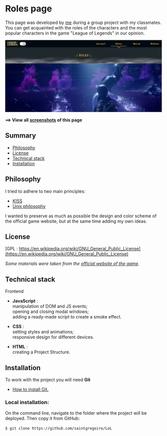 # Roles page

This page was developed by [me](https://github.com/saintgregoire) during a group project with my classmates.
You can get acquainted with the roles of the characters and the most popular characters in the game "League of Legends" in our opinion.

![roles page](./images/roles_start.png)

**==> View all [screenshots](./RolesScreen.md) of this page**

## Summary

- [Philosophy](#philosophy)
- [License](#license)
- [Technical stack](#technical-stack)
- [Installation](#installation)

## Philosophy

I tried to adhere to two main principles:

* [KISS](https://en.wikipedia.org/wiki/KISS_principle)
* [Unix philosophy](https://en.wikipedia.org/wiki/Unix_philosophy)

I wanted to preserve as much as possible the design and color scheme of the official game website, but at the same time adding my own ideas.

## License

[GPL : https://en.wikipedia.org/wiki/GNU_General_Public_License](https://en.wikipedia.org/wiki/GNU_General_Public_License)

*Some materials were taken from the [official website of the game](https://www.leagueoflegends.com/fr-fr/).*

## Technical stack

Frontend 

* **JavaScript** : <br/>
manipulation of DOM and JS events; <br/>
opening and closing modal windows; <br/>
adding a ready-made script to create a smoke effect.
* **СSS** : <br/>
setting styles and animations;
<br/>responsive design for different devices.

* **HTML** : 
<br/>creating a Project Structure.

## Installation

To work with the project you will need **Git**
* [How to install Git.](https://git-scm.com/book/en/v2/Getting-Started-Installing-Git)

### Local installation:

On the command line, navigate to the folder where the project will be deployed. Then copy it from GitHub:

`$ git clone https://github.com/saintgregoire/LoL`